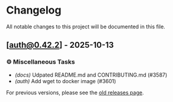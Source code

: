 # Changelog

All notable changes to this project will be documented in this file.

## [auth@0.42.2] - 2025-10-13

### ⚙️ Miscellaneous Tasks

- *(docs)* Udpated README.md and CONTRIBUTING.md (#3587)
- *(auth)* Add wget to docker image (#3601)


For previous versions, please see the [old releases page](https://github.com/nhost/hasura-auth/releases).
